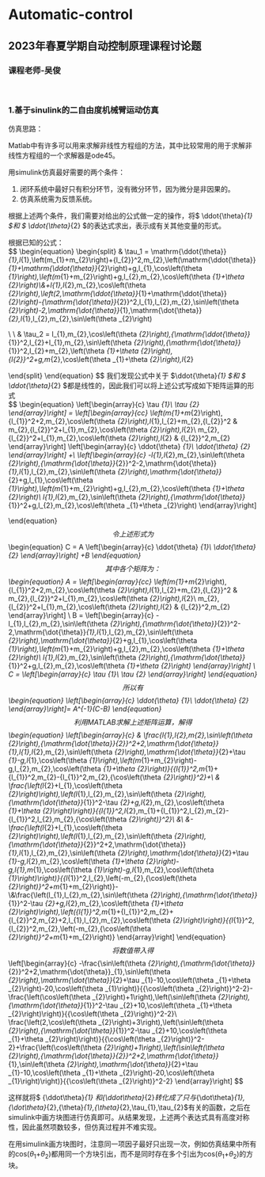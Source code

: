 # Automatic-control

## 2023年春夏学期自动控制原理课程讨论题  
### 课程老师-吴俊  
<br>

### 1.基于sinulink的二自由度机械臂运动仿真  
仿真思路：  

Matlab中有许多可以用来求解非线性方程组的方法，其中比较常用的用于求解非线性方程组的一个求解器是ode45。  

用simulink仿真最好需要的两个条件：  

1. 闭环系统中最好只有积分环节，没有微分环节，因为微分是非因果的。  
2. 仿真系统需为反馈系统。  

根据上述两个条件，我们需要对给出的公式做一定的操作，将$ \ddot{\theta}_{1} $和 $ \ddot{\theta}_{2} $的表达式求出，表示成有关其他变量的形式。  

根据已知的公式：  
$$
\begin{equation}
\begin{split}
& \tau_1 = \mathrm{\ddot{\theta}}_{1}\,l_{1}\,\left(m_{1}+m_{2}\right)+{l_{2}}^2\,m_{2}\,\left(\mathrm{\ddot{\theta}}_{1}+\mathrm{\ddot{\theta}}_{2}\right)+g\,l_{1}\,\cos\left(\theta _{1}\right)\,\left(m_{1}+m_{2}\right)+g\,l_{2}\,m_{2}\,\cos\left(\theta _{1}+\theta _{2}\right)\\&+l_{1}\,l_{2}\,m_{2}\,\cos\left(\theta _{2}\right)\,\left(2\,\mathrm{\ddot{\theta}}_{1}+\mathrm{\ddot{\theta}}_{2}\right)-{\mathrm{\dot{\theta}}_{2}}^2\,l_{1}\,l_{2}\,m_{2}\,\sin\left(\theta _{2}\right)-2\,\mathrm{\dot{\theta}}_{1}\,\mathrm{\dot{\theta}}_{2}\,l_{1}\,l_{2}\,m_{2}\,\sin\left(\theta _{2}\right)

\\
\\
& \tau_2 = l_{1}\,m_{2}\,\cos\left(\theta _{2}\right)\,{\mathrm{\ddot{\theta}}_{1}}^2\,l_{2}+l_{1}\,m_{2}\,\sin\left(\theta _{2}\right)\,{\mathrm{\dot{\theta}}_{1}}^2\,l_{2}+m_{2}\,\left(\theta _{1}+\theta _{2}\right)\,{l_{2}}^2+g\,m_{2}\,\cos\left(\theta _{1}+\theta _{2}\right)\,l_{2}


\end{split}
\end{equation}
$$
我们发现公式中关于 $\ddot{\theta}_{1} $和 $ \ddot{\theta}_{2} $都是线性的，因此我们可以将上述公式写成如下矩阵运算的形式  
$$
\begin{equation}
\left[\begin{array}{c} \tau _{1}\\ \tau _{2} \end{array}\right] = 
\left[\begin{array}{cc} \left(m_{1}+m_{2}\right)\,{l_{1}}^2+2\,m_{2}\,\cos\left(\theta _{2}\right)\,l_{1}\,l_{2}+m_{2}\,{l_{2}}^2 & m_{2}\,{l_{2}}^2+l_{1}\,m_{2}\,\cos\left(\theta _{2}\right)\,l_{2}\\ m_{2}\,{l_{2}}^2+l_{1}\,m_{2}\,\cos\left(\theta _{2}\right)\,l_{2} & {l_{2}}^2\,m_{2} 
\end{array}\right]
\left[\begin{array}{c} \ddot{\theta} _{1}\\ \ddot{\theta} _{2} \end{array}\right]
+\\
\left[\begin{array}{c} -l_{1}\,l_{2}\,m_{2}\,\sin\left(\theta _{2}\right)\,{\mathrm{\dot{\theta}}_{2}}^2-2\,\mathrm{\dot{\theta}}_{1}\,l_{1}\,l_{2}\,m_{2}\,\sin\left(\theta _{2}\right)\,\mathrm{\dot{\theta}}_{2}+g\,l_{1}\,\cos\left(\theta _{1}\right)\,\left(m_{1}+m_{2}\right)+g\,l_{2}\,m_{2}\,\cos\left(\theta _{1}+\theta _{2}\right)\\ l_{1}\,l_{2}\,m_{2}\,\sin\left(\theta _{2}\right)\,{\mathrm{\dot{\theta}}_{1}}^2+g\,l_{2}\,m_{2}\,\cos\left(\theta _{1}+\theta _{2}\right) \end{array}\right]

\end{equation}
$$
令上述形式为  
$$
\begin{equation}
C = A
\left[\begin{array}{c} \ddot{\theta} _{1}\\ \ddot{\theta} _{2} \end{array}\right]
+B
\end{equation}
$$
其中各个矩阵为：  
$$
\begin{equation}
A = 
\left[\begin{array}{cc} \left(m_{1}+m_{2}\right)\,{l_{1}}^2+2\,m_{2}\,\cos\left(\theta _{2}\right)\,l_{1}\,l_{2}+m_{2}\,{l_{2}}^2 & m_{2}\,{l_{2}}^2+l_{1}\,m_{2}\,\cos\left(\theta _{2}\right)\,l_{2}\\ m_{2}\,{l_{2}}^2+l_{1}\,m_{2}\,\cos\left(\theta _{2}\right)\,l_{2} & {l_{2}}^2\,m_{2} 
\end{array}\right]
\\
B = \left[\begin{array}{c} -l_{1}\,l_{2}\,m_{2}\,\sin\left(\theta _{2}\right)\,{\mathrm{\dot{\theta}}_{2}}^2-2\,\mathrm{\dot{\theta}}_{1}\,l_{1}\,l_{2}\,m_{2}\,\sin\left(\theta _{2}\right)\,\mathrm{\dot{\theta}}_{2}+g\,l_{1}\,\cos\left(\theta _{1}\right)\,\left(m_{1}+m_{2}\right)+g\,l_{2}\,m_{2}\,\cos\left(\theta _{1}+\theta _{2}\right)\\ l_{1}\,l_{2}\,m_{2}\,\sin\left(\theta _{2}\right)\,{\mathrm{\dot{\theta}}_{1}}^2+g\,l_{2}\,m_{2}\,\cos\left(\theta _{1}+\theta _{2}\right) \end{array}\right]
\\
C = \left[\begin{array}{c} \tau _{1}\\ \tau _{2} \end{array}\right]
\end{equation}
$$
所以有  
$$
\begin{equation}
\left[\begin{array}{c} \ddot{\theta} _{1}\\ \ddot{\theta} _{2} \end{array}\right]=
A^{-1}(C-B)
\end{equation}
$$
利用MATLAB求解上述矩阵运算，解得  
$$
\begin{equation}
\left[\begin{array}{c} & \frac{l_{1}\,l_{2}\,m_{2}\,\sin\left(\theta _{2}\right)\,{\mathrm{\dot{\theta}}_{2}}^2+2\,\mathrm{\dot{\theta}}_{1}\,l_{1}\,l_{2}\,m_{2}\,\sin\left(\theta _{2}\right)\,\mathrm{\dot{\theta}}_{2}+\tau _{1}-g\,l_{1}\,\cos\left(\theta _{1}\right)\,\left(m_{1}+m_{2}\right)-g\,l_{2}\,m_{2}\,\cos\left(\theta _{1}+\theta _{2}\right)}{{l_{1}}^2\,m_{1}+{l_{1}}^2\,m_{2}-{l_{1}}^2\,m_{2}\,{\cos\left(\theta _{2}\right)}^2}+\\ & \frac{\left(l_{2}+l_{1}\,\cos\left(\theta _{2}\right)\right)\,\left(l_{1}\,l_{2}\,m_{2}\,\sin\left(\theta _{2}\right)\,{\mathrm{\dot{\theta}}_{1}}^2-\tau _{2}+g\,l_{2}\,m_{2}\,\cos\left(\theta _{1}+\theta _{2}\right)\right)}{{l_{1}}^2\,l_{2}\,m_{1}+{l_{1}}^2\,l_{2}\,m_{2}-{l_{1}}^2\,l_{2}\,m_{2}\,{\cos\left(\theta _{2}\right)}^2}\\
&\\ &-\frac{\left(l_{2}+l_{1}\,\cos\left(\theta _{2}\right)\right)\,\left(l_{1}\,l_{2}\,m_{2}\,\sin\left(\theta _{2}\right)\,{\mathrm{\dot{\theta}}_{2}}^2+2\,\mathrm{\dot{\theta}}_{1}\,l_{1}\,l_{2}\,m_{2}\,\sin\left(\theta _{2}\right)\,\mathrm{\dot{\theta}}_{2}+\tau _{1}-g\,l_{2}\,m_{2}\,\cos\left(\theta _{1}+\theta _{2}\right)-g\,l_{1}\,m_{1}\,\cos\left(\theta _{1}\right)-g\,l_{1}\,m_{2}\,\cos\left(\theta _{1}\right)\right)}{{l_{1}}^2\,l_{2}\,\left(-m_{2}\,{\cos\left(\theta _{2}\right)}^2+m_{1}+m_{2}\right)}-\\&\frac{\left(l_{1}\,l_{2}\,m_{2}\,\sin\left(\theta _{2}\right)\,{\mathrm{\dot{\theta}}_{1}}^2-\tau _{2}+g\,l_{2}\,m_{2}\,\cos\left(\theta _{1}+\theta _{2}\right)\right)\,\left({l_{1}}^2\,m_{1}+{l_{1}}^2\,m_{2}+{l_{2}}^2\,m_{2}+2\,l_{1}\,l_{2}\,m_{2}\,\cos\left(\theta _{2}\right)\right)}{{l_{1}}^2\,{l_{2}}^2\,m_{2}\,\left(-m_{2}\,{\cos\left(\theta _{2}\right)}^2+m_{1}+m_{2}\right)} \end{array}\right]
\end{equation}
$$
将数值带入得  
$$
\left[\begin{array}{c} -\frac{\sin\left(\theta _{2}\right)\,{\mathrm{\dot{\theta}}_{2}}^2+2\,\mathrm{\dot{\theta}}_{1}\,\sin\left(\theta _{2}\right)\,\mathrm{\dot{\theta}}_{2}+\tau _{1}-10\,\cos\left(\theta _{1}+\theta _{2}\right)-20\,\cos\left(\theta _{1}\right)}{{\cos\left(\theta _{2}\right)}^2-2}-\frac{\left(\cos\left(\theta _{2}\right)+1\right)\,\left(\sin\left(\theta _{2}\right)\,{\mathrm{\dot{\theta}}_{1}}^2-\tau _{2}+10\,\cos\left(\theta _{1}+\theta _{2}\right)\right)}{{\cos\left(\theta _{2}\right)}^2-2}\\ \frac{\left(2\,\cos\left(\theta _{2}\right)+3\right)\,\left(\sin\left(\theta _{2}\right)\,{\mathrm{\dot{\theta}}_{1}}^2-\tau _{2}+10\,\cos\left(\theta _{1}+\theta _{2}\right)\right)}{{\cos\left(\theta _{2}\right)}^2-2}+\frac{\left(\cos\left(\theta _{2}\right)+1\right)\,\left(\sin\left(\theta _{2}\right)\,{\mathrm{\dot{\theta}}_{2}}^2+2\,\mathrm{\dot{\theta}}_{1}\,\sin\left(\theta _{2}\right)\,\mathrm{\dot{\theta}}_{2}+\tau _{1}-10\,\cos\left(\theta _{1}+\theta _{2}\right)-20\,\cos\left(\theta _{1}\right)\right)}{{\cos\left(\theta _{2}\right)}^2-2} \end{array}\right]
$$


这样就将$ {\ddot\theta}_{1} $和${\ddot\theta}_{2}$转化成了只与${\dot\theta}_{1}$,${\dot\theta}_{2}$,${\theta}_{1}$,${\theta}_{2}$,$\tau_{1}$,$\tau_{2}$有关的函数，之后在simulink中画方块图进行仿真即可。从结果发现，上述两个表达式具有高度对称性，因此虽然项数较多，但仿真过程并不难实现。  



在用simulink画方块图时，注意同一项因子最好只出现一次，例如仿真结果中所有的cos($\theta_1$+$\theta_2$)都用同一个方块引出，而不是同时存在多个引出为cos($\theta_1$+$\theta_2$)的方块。  
